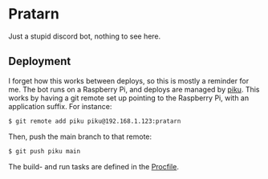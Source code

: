 # Pratarn

Just a stupid discord bot, nothing to see here.

## Deployment

I forget how this works between deploys, so this is mostly a reminder for me.
The bot runs on a Raspberry Pi, and deploys are managed by
[piku](https://github.com/piku/piku). This works by having a git remote set
up pointing to the Raspberry Pi, with an application suffix. For instance:

```sh
$ git remote add piku piku@192.168.1.123:pratarn
```

Then, push the main branch to that remote:

```sh
$ git push piku main
```

The build- and run tasks are defined in the [Procfile](./Procfile).
